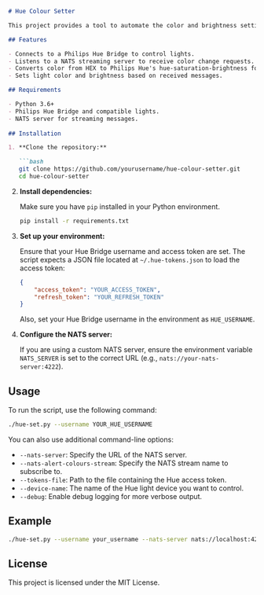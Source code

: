 ```markdown
# Hue Colour Setter

This project provides a tool to automate the color and brightness settings of Philips Hue lights based on messages received from a NATS streaming server. The application listens for color settings streamed via NATS and then controls specified Hue lights accordingly.

## Features

- Connects to a Philips Hue Bridge to control lights.
- Listens to a NATS streaming server to receive color change requests.
- Converts color from HEX to Philips Hue's hue-saturation-brightness format.
- Sets light color and brightness based on received messages.

## Requirements

- Python 3.6+
- Philips Hue Bridge and compatible lights.
- NATS server for streaming messages.
  
## Installation

1. **Clone the repository:**

   ```bash
   git clone https://github.com/yourusername/hue-colour-setter.git
   cd hue-colour-setter
   ```

2. **Install dependencies:**

   Make sure you have `pip` installed in your Python environment.

   ```bash
   pip install -r requirements.txt
   ```

3. **Set up your environment:**

   Ensure that your Hue Bridge username and access token are set. The script expects a JSON file located at `~/.hue-tokens.json` to load the access token:

   ```json
   {
       "access_token": "YOUR_ACCESS_TOKEN",
       "refresh_token": "YOUR_REFRESH_TOKEN"
   }
   ```

   Also, set your Hue Bridge username in the environment as `HUE_USERNAME`.

4. **Configure the NATS server:**

   If you are using a custom NATS server, ensure the environment variable `NATS_SERVER` is set to the correct URL (e.g., `nats://your-nats-server:4222`).

## Usage

To run the script, use the following command:

```bash
./hue-set.py --username YOUR_HUE_USERNAME
```

You can also use additional command-line options:

- `--nats-server`: Specify the URL of the NATS server.
- `--nats-alert-colours-stream`: Specify the NATS stream name to subscribe to.
- `--tokens-file`: Path to the file containing the Hue access token.
- `--device-name`: The name of the Hue light device you want to control.
- `--debug`: Enable debug logging for more verbose output.

## Example

```bash
./hue-set.py --username your_username --nats-server nats://localhost:4222 --device-name LivingRoomLight --debug
```

## License

This project is licensed under the MIT License.
```

